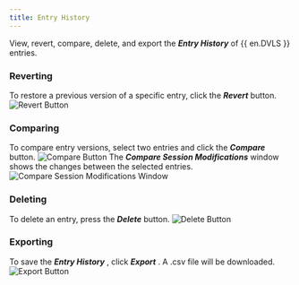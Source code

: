 ```yaml
---
title: Entry History
---
```

View, revert, compare, delete, and export the ***Entry History*** of {{ en.DVLS }} entries. 
### Reverting 
To restore a previous version of a specific entry, click the ***Revert*** button. 
![Revert Button](https://webdevolutions.azureedge.net/docs/en/server/ServerOp4004.png) 
### Comparing 
To compare entry versions, select two entries and click the ***Compare*** button. 
![Compare Button](https://webdevolutions.azureedge.net/docs/en/server/ServerOp4005.png) 
The ***Compare Session Modifications*** window shows the changes between the selected entries. 
![Compare Session Modifications Window](https://webdevolutions.azureedge.net/docs/en/server/ServerOp0000.png) 
### Deleting 
To delete an entry, press the ***Delete*** button. 
![Delete Button](https://webdevolutions.azureedge.net/docs/en/server/ServerOp0001.png) 
### Exporting 
To save the ***Entry History*** , click ***Export*** . A .csv file will be downloaded. 
![Export Button](https://webdevolutions.azureedge.net/docs/en/server/ServerOp0002.png) 

